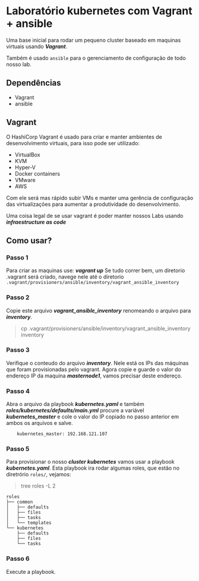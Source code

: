 # Laboratório kubernetes com Vagrant + ansible

Uma base inicial para rodar um pequeno cluster baseado em maquinas virtuais usando ***Vagrant***.

Também é usado ```ansible``` para o gerenciamento de configuração de todo nosso lab.

## Dependências
- Vagrant
- ansible

## Vagrant

O HashiCorp Vagrant é usado para criar e manter ambientes de desenvolvimento virtuais, para isso pode ser utilizado:
- VirtualBox
- KVM
- Hyper-V
- Docker containers
- VMware
- AWS

Com ele será mas rápido subir VMs e manter uma gerência de configuração das virtualizações para aumentar a produtividade do desenvolvimento.

Uma coisa legal de se usar vagrant é poder manter nossos Labs usando ***infraestructure as code***

## Como usar?

### Passo 1
Para criar as maquinas use: ***vagrant up***
Se tudo correr bem, um diretorio .vagrant será criado, navege nele até o diretorio ```.vagrant/provisioners/ansible/inventory/vagrant_ansible_inventory```
### Passo 2 
Copie este arquivo ***vagrant_ansible_inventory*** renomeando o arquivo para ***inventory***.

> cp .vagrant/provisioners/ansible/inventory/vagrant_ansible_inventory inventory

### Passo 3
Verifique o conteudo do arquivo ***inventory***. Nele está os IPs das máquinas que foram provisionadas pelo vagrant. Agora copie e guarde o valor do endereço IP da maquina ***masternode1***, vamos precisar deste endereço.

### Passo 4
Abra o arquivo da playbook ***kubernetes.yaml*** e também ***roles/kubernetes/defaults/main.yml*** procure a variável ***kubernetes_master*** e cole o valor do IP copiado no passo anterior em ambos os arquivos e salve.

```
    kubernetes_master: 192.168.121.107
```

### Passo 5
Para provisionar o nosso ***cluster kubernetes*** vamos usar a playbook ***kubernetes.yaml***.  Esta playbook ira rodar algumas roles, que estão no diretrório ```roles/```, vejamos:

> tree roles -L 2
```
roles
├── common
│   ├── defaults
│   ├── files
│   ├── tasks
│   └── templates
└── kubernetes
    ├── defaults
    ├── files
    └── tasks
```

### Passo 6

Execute a playbook. 
> 
